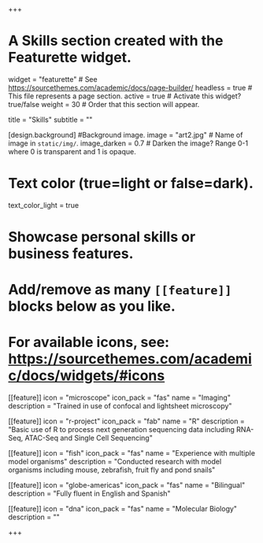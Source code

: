 +++
# A Skills section created with the Featurette widget.
widget = "featurette"  # See https://sourcethemes.com/academic/docs/page-builder/
headless = true  # This file represents a page section.
active = true  # Activate this widget? true/false
weight = 30  # Order that this section will appear.

title = "Skills"
subtitle = ""


[design.background]
#Background image.
image = "art2.jpg"  # Name of image in `static/img/`.
image_darken = 0.7  # Darken the image? Range 0-1 where 0 is transparent and 1 is opaque.

# Text color (true=light or false=dark).
  text_color_light = true 

# Showcase personal skills or business features.
# 
# Add/remove as many `[[feature]]` blocks below as you like.
# 
# For available icons, see: https://sourcethemes.com/academic/docs/widgets/#icons
[[feature]]
  icon = "microscope"
  icon_pack = "fas"
  name = "Imaging"
  description = "Trained in use of confocal and lightsheet microscopy" 

[[feature]]
  icon = "r-project"
  icon_pack = "fab"
  name = "R"
  description = "Basic use of R to process next generation sequencing data including RNA-Seq, ATAC-Seq and Single Cell Sequencing"
  
  
[[feature]]
  icon = "fish"
  icon_pack = "fas"
  name = "Experience with multiple model organisms"
  description = "Conducted research with model organisms including mouse, zebrafish, fruit fly and pond snails"
  
  [[feature]]
  icon = "globe-americas"
  icon_pack = "fas"
  name = "Bilingual"
  description = "Fully fluent in English and Spanish"
  
  [[feature]]
  icon = "dna"
  icon_pack = "fas"
  name = "Molecular Biology"
  description = ""

+++
